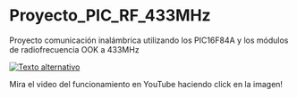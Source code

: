 # Proyecto_PIC_RF_433MHz
Proyecto comunicación inalámbrica utilizando los PIC16F84A y los módulos de radiofrecuencia OOK a 433MHz

[![Texto alternativo](https://i9.ytimg.com/vi_webp/p3odrQBYL-k/maxresdefault.webp?v=663e6a26&sqp=CISV1LoG&rs=AOn4CLDVBQ8JCJB40nPxltu96wNFgCRdzA)](https://www.youtube.com/watch?v=p3odrQBYL-k)

Mira el video del funcionamiento en YouTube haciendo click en la imagen!
